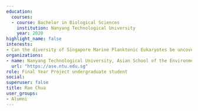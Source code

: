 ```yaml
---
education:
  courses:
  - course: Bachelor in Biological Sciences
    institution: Nanyang Technological University
    year: 2020
highlight_name: false
interests:
- Can the diversity of Singapore Marine Planktonic Eukaryotes be uncovered using culture methods? Final year research report can be access [here](https://figshare.com/articles/online_resource/Can_the_diversity_of_Singapore_Marine_Planktonic_Eukaryotes_be_uncovered_using_culture_methods_/12462476).
organizations:
- name: Nanyang Technological University, Asian School of the Environment
  url: "https://ase.ntu.edu.sg"
role: Final Year Project undergraduate student
social:
superuser: false
title: Rae Chua
user_groups:
- Alumni
---
```

